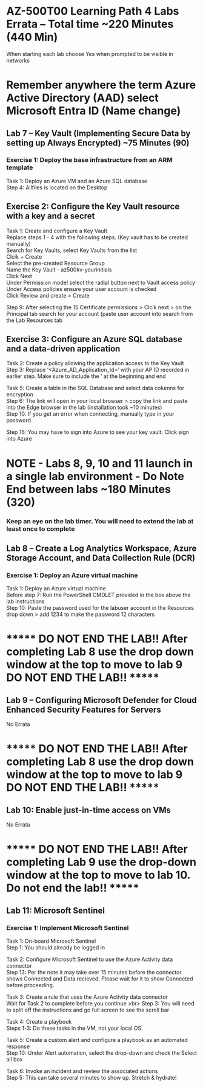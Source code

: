 # AZ-500T00 Learning Path 4 Labs Errata  – Total time ~220 Minutes (440 Min) 

When starting each lab choose Yes when prompted to be visible in networks<br>

# Remember anywhere the term Azure Active Directory (AAD) select Microsoft Entra ID  (Name change)

## Lab 7 – Key Vault (Implementing Secure Data by setting up Always Encrypted) ~75 Minutes (90)

### Exercise 1: Deploy the base infrastructure from an ARM template

Task 1: Deploy an Azure VM and an Azure SQL database <br>
Step 4:  Allfiles is located on the Desktop <br>

## Exercise 2: Configure the Key Vault resource with a key and a secret

Task 1: Create and configure a Key Vault <br>
Replace steps 1 - 4 with the following steps. (Key vault has to be created manually) <br>
Search for Key Vaults, select Key Vaults from the list <br>
Clcik + Create <br>
Select the pre-created Resource Group <br>
Name the Key Vault - az500kv-yourinitials <br>
Click Next <br>
Under Permission model select the radial button next to Vault access policy <br>
Under Access policies ensure your user account is checked <br>
Click Review and create > Create <br>

Step 9:  After selecting the 15 Certificate permissions > Clcik next > on the Principal tab search for your account (paste user account into search from the Lab Resources tab

## Exercise 3: Configure an Azure SQL database and a data-driven application

Task 2: Create a policy allowing the application access to the Key Vault<br>
Step 3:  Replace  ‘<Azure_AD_Application_Id>’ with your AP ID recorded in earlier step.  Make sure to include the ‘ at the beginning and end<br>

Task 5: Create a table in the SQL Database and select data columns for encryption <br>
Step 6:  The link will open in your local browser > copy the link and paste into the Edge browser in the lab (installation took ~10 minutes) <br>
Step 10:  If you get an error when connecting, manually type in your password <br>

Step 16:  You may have to sign into Azure to see your key vault.  Click sign into Azure <br>

# NOTE - Labs 8, 9, 10 and 11 launch in a single lab environment - Do Note End between labs ~180 Minutes (320)
### Keep an eye on the lab timer.  You will need to extend the lab at least once to complete 

## Lab 8 – Create a Log Analytics Workspace, Azure Storage Account, and Data Collection Rule (DCR)

### Exercise 1: Deploy an Azure virtual machine

Task 1: Deploy an Azure virtual machine <br>
Before step 7: Run the PowerShell CMDLET provided in the box above the lab instructions <br>
Step 10: Paste the password used for the labuser account in the Resources drop down > add 1234 to make the password 12 characters  <br>

# ***** DO NOT END THE LAB!!  After completing Lab 8 use the drop down window at the top to move to lab 9  DO NOT END THE LAB!! *****

## Lab 9 – Configuring Microsoft Defender for Cloud Enhanced Security Features for Servers

No Errata <br>

# ***** DO NOT END THE LAB!!  After completing Lab 8 use the drop down window at the top to move to lab 9  DO NOT END THE LAB!! *****

## Lab 10: Enable just-in-time access on VMs

No Errata <br>

# ***** DO NOT END THE LAB!!  After completing Lab 9 use the drop-down window at the top to move to lab 10.  Do not end the lab!! *****<br>

## Lab 11: Microsoft Sentinel

### Exercise 1: Implement Microsoft Sentinel

Task 1: On-board Microsoft Sentinel<br>
Step 1:  You should already be logged in<br>

Task 2: Configure Microsoft Sentinel to use the Azure Activity data connector<br>
Step 13: Per the note it may take over 15 minutes before the connector shows Connected and Data recieved. Please wait for it to show Connected before proceeding. <br>

Task 3: Create a rule that uses the Azure Activity data connector <br>
Wait for Task 2 to complete before you continue >br>
Step 3: You will need to split off the instructions and go full screen to see the scroll bar <br>

Task 4: Create a playbook<br>
Steps 1-3: Do these tasks in the VM, not your local OS.<br>

Task 5: Create a custom alert and configure a playbook as an automated response<br>
Step 10: Under Alert automation, select the drop-down and check the Select all box<br>

Task 6: Invoke an incident and review the associated actions<br>
Step 5: This can take several minutes to show up. Stretch & hydrate!<br>
